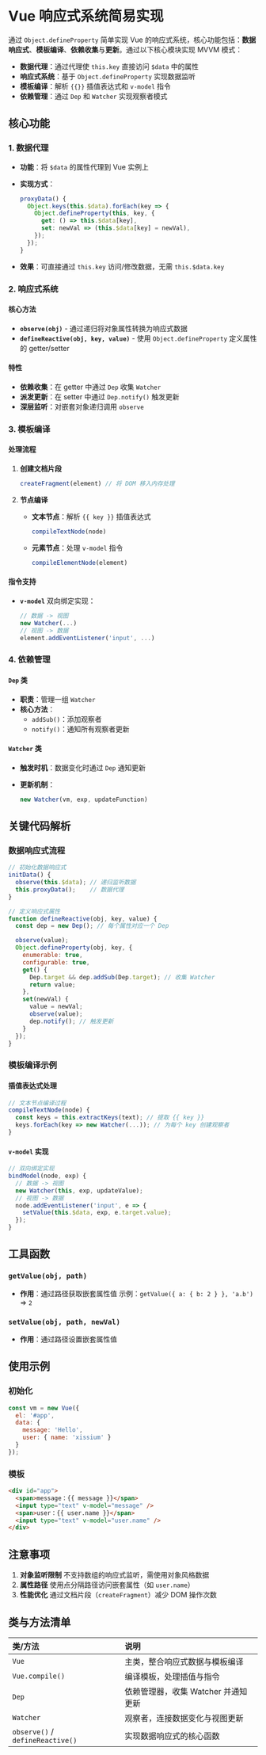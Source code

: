 # Vue 响应式系统简易实现

通过 `Object.defineProperty` 简单实现 Vue 的响应式系统，核心功能包括：**数据响应式**、**模板编译**、**依赖收集**与**更新**。通过以下核心模块实现 MVVM 模式：

- **数据代理**：通过代理使 `this.key` 直接访问 `$data` 中的属性
- **响应式系统**：基于 `Object.defineProperty` 实现数据监听
- **模板编译**：解析 `{{}}` 插值表达式和 `v-model` 指令
- **依赖管理**：通过 `Dep` 和 `Watcher` 实现观察者模式

## 核心功能

### 1. 数据代理

- **功能**：将 `$data` 的属性代理到 Vue 实例上

- **实现方式**：

  ```js
  proxyData() {
    Object.keys(this.$data).forEach(key => {
      Object.defineProperty(this, key, {
        get: () => this.$data[key],
        set: newVal => (this.$data[key] = newVal),
      });
    });
  }
  ```

- **效果**：可直接通过 `this.key` 访问/修改数据，无需 `this.$data.key`


### 2. 响应式系统

#### 核心方法

- **`observe(obj)`** - 通过递归将对象属性转换为响应式数据
- **`defineReactive(obj, key, value)`** - 使用 `Object.defineProperty` 定义属性的 getter/setter

#### 特性

- **依赖收集**：在 getter 中通过 `Dep` 收集 `Watcher`
- **派发更新**：在 setter 中通过 `Dep.notify()` 触发更新
- **深层监听**：对嵌套对象递归调用 `observe`

### 3. 模板编译

#### 处理流程

1. **创建文档片段**

   ```js
   createFragment(element) // 将 DOM 移入内存处理
   ```

2. **节点编译**

   - **文本节点**：解析 `{{ key }}` 插值表达式

     ```js
     compileTextNode(node)
     ```

   - **元素节点**：处理 `v-model` 指令

     ```js
     compileElementNode(element)
     ```

#### 指令支持

- **`v-model`** 双向绑定实现：

  ```js
  // 数据 -> 视图
  new Watcher(...)
  // 视图 -> 数据
  element.addEventListener('input', ...)
  ```

### 4. 依赖管理

#### `Dep` 类

- **职责**：管理一组 `Watcher`
- **核心方法**：
  - `addSub()`：添加观察者
  - `notify()`：通知所有观察者更新

#### `Watcher` 类

- **触发时机**：数据变化时通过 `Dep` 通知更新

- **更新机制**：

  ```js
  new Watcher(vm, exp, updateFunction)
  ```

## 关键代码解析

### 数据响应式流程

```js
// 初始化数据响应式
initData() {
  observe(this.$data); // 递归监听数据
  this.proxyData();    // 数据代理
}

// 定义响应式属性
function defineReactive(obj, key, value) {
  const dep = new Dep(); // 每个属性对应一个 Dep

  observe(value);
  Object.defineProperty(obj, key, {
    enumerable: true,
    configurable: true,
    get() {
      Dep.target && dep.addSub(Dep.target); // 收集 Watcher
      return value;
    },
    set(newVal) {
      value = newVal;
      observe(value);
      dep.notify(); // 触发更新
    }
  });
}
```

### 模板编译示例

#### 插值表达式处理

```js
// 文本节点编译过程
compileTextNode(node) {
  const keys = this.extractKeys(text); // 提取 {{ key }}
  keys.forEach(key => new Watcher(...)); // 为每个 key 创建观察者
}
```

#### `v-model` 实现

```js
// 双向绑定实现
bindModel(node, exp) {
  // 数据 -> 视图
  new Watcher(this, exp, updateValue);
  // 视图 -> 数据
  node.addEventListener('input', e => {
    setValue(this.$data, exp, e.target.value);
  });
}
```

## 工具函数

### `getValue(obj, path)`

- **作用**：通过路径获取嵌套属性值
  示例：`getValue({ a: { b: 2 } }, 'a.b')` => `2`

### `setValue(obj, path, newVal)`

- **作用**：通过路径设置嵌套属性值

## 使用示例

### 初始化

```js
const vm = new Vue({
  el: '#app',
  data: {
    message: 'Hello',
    user: { name: 'xissium' }
  }
});
```

### 模板

```html
<div id="app">
  <span>message：{{ message }}</span>
  <input type="text" v-model="message" />
  <span>user：{{ user.name }}</span>
  <input type="text" v-model="user.name" />
</div>
```

## 注意事项

1. **对象监听限制**
   不支持数组的响应式监听，需使用对象风格数据
2. **属性路径**
   使用点分隔路径访问嵌套属性（如 `user.name`）
3. **性能优化**
   通过文档片段（`createFragment`）减少 DOM 操作次数

## 类与方法清单

| 类/方法                          | 说明                                |
| :------------------------------- | :---------------------------------- |
| `Vue`                            | 主类，整合响应式数据与模板编译      |
| `Vue.compile()`                  | 编译模板，处理插值与指令            |
| `Dep`                            | 依赖管理器，收集 Watcher 并通知更新 |
| `Watcher`                        | 观察者，连接数据变化与视图更新      |
| `observe()` / `defineReactive()` | 实现数据响应式的核心函数            |
